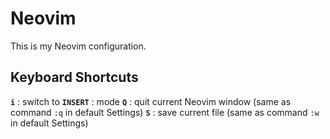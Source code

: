 # Neovim
This is my Neovim configuration.

## Keyboard Shortcuts
**`i`** : switch to **`INSERT`** : mode
**`Q`** : quit current Neovim window (same as command `:q` in default Settings)
**`S`** : save current file (same as command `:w` in default Settings)
